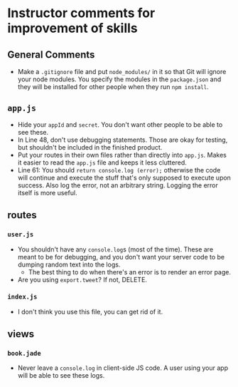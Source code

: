 # Instructor comments for improvement of skills

## General Comments

* Make a `.gitignore` file and put `node_modules/` in it so that Git will ignore your node modules.  You specify the modules in the `package.json` and they will be installed for other people when they run `npm install`.

## `app.js`

* Hide your `appId` and `secret`.  You don't want other people to be able to see these.
* In Line 48, don't use debugging statements.  Those are okay for testing, but shouldn't be included in the finished product.
* Put your routes in their own files rather than directly into `app.js`.  Makes it easier to read the `app.js` file and keeps it less cluttered.
* Line 61: You should `return console.log (error);` otherwise the code will continue and execute the stuff that's only supposed to execute upon success.  Also log the error, not an arbitrary string.  Logging the error itself is more useful.

## routes

### `user.js`

* You shouldn't have any `console.log`s (most of the time).  These are meant to be for debugging, and you don't want your server code to be dumping random text into the logs.
  * The best thing to do when there's an error is to render an error page.
* Are you using `export.tweet`?  If not, DELETE.

### `index.js`

* I don't think you use this file, you can get rid of it.

## views

### `book.jade`

* Never leave a `console.log` in client-side JS code.  A user using your app will be able to see these logs.
